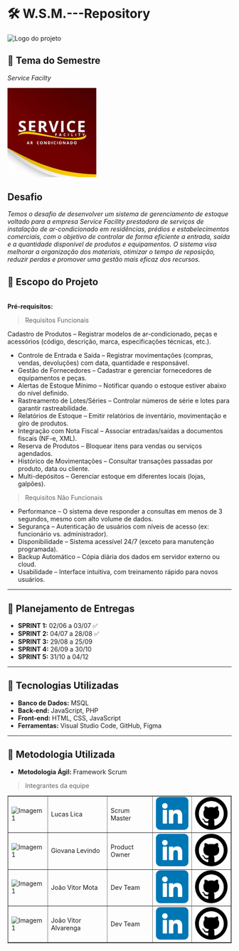# 🛠️ W.S.M.---Repository

<picture>
  <source media="(prefers-color-scheme: dark)" srcset="https://github.com/yMotaz/W.S.M.---Repository-/blob/main/images/logo%20principal_branca%20(2).png">
  <source media="(prefers-color-scheme: light)" srcset="https://github.com/yMotaz/W.S.M.---Repository-/blob/main/images/logo%20principal_Preto%20(1).png">
  <img alt="Logo do projeto" src="logo_preta.png" width="300px">
</picture>

## 🎯 Tema do Semestre
*Service Facilty*

<div align="left">
<img src="https://github.com/WSM2025/W.S.M.---Repository/blob/main/images/svfac.png" width="200px"/>
</div>

## Desafio
*Temos o desafio de desenvolver um sistema de gerenciamento de estoque voltado para a empresa Service Facility prestadora de serviços de instalação de ar-condicionado em residências, prédios e estabelecimentos comerciais, com o objetivo de controlar de forma eficiente a entrada, saída e a quantidade disponível de produtos e equipamentos. O sistema visa melhorar a organização dos materiais, otimizar o tempo de reposição, reduzir perdas e promover uma gestão mais eficaz dos recursos.*

## 📌 Escopo do Projeto

<br>**Pré-requisitos:**<br>
> Requisitos Funcionais

Cadastro de Produtos – Registrar modelos de ar-condicionado, peças e
acessórios (código, descrição, marca, especificações técnicas, etc.).
* Controle de Entrada e Saída – Registrar movimentações (compras,
vendas, devoluções) com data, quantidade e responsável.
* Gestão de Fornecedores – Cadastrar e gerenciar fornecedores de
equipamentos e peças.
* Alertas de Estoque Mínimo – Notificar quando o estoque estiver abaixo
do nível definido.
* Rastreamento de Lotes/Séries – Controlar números de série e lotes para
garantir rastreabilidade.
* Relatórios de Estoque – Emitir relatórios de inventário, movimentação e
giro de produtos.
* Integração com Nota Fiscal – Associar entradas/saídas a documentos
fiscais (NF-e, XML).
* Reserva de Produtos – Bloquear itens para vendas ou serviços
agendados.
* Histórico de Movimentações – Consultar transações passadas por
produto, data ou cliente.
* Multi-depósitos – Gerenciar estoque em diferentes locais (lojas,
galpões).

>Requisitos Não Funcionais

* Performance – O sistema deve responder a consultas em menos de 3
segundos, mesmo com alto volume de dados.
* Segurança – Autenticação de usuários com níveis de acesso (ex:
funcionário vs. administrador).
* Disponibilidade – Sistema acessível 24/7 (exceto para manutenção
programada).
* Backup Automático – Cópia diária dos dados em servidor externo ou
cloud.
* Usabilidade – Interface intuitiva, com treinamento rápido para novos
usuários.


---

## 📅 Planejamento de Entregas  

- **SPRINT 1:** 02/06 a 03/07 ✅  
- **SPRINT 2:** 04/07 a 28/08 ✅  
- **SPRINT 3:** 29/08 a 25/09  
- **SPRINT 4:** 26/09 a 30/10  
- **SPRINT 5:** 31/10 a 04/12  

---

## 🚀 Tecnologias Utilizadas  

- **Banco de Dados:** MSQL  
- **Back-end:** JavaScript, PHP  
- **Front-end:** HTML, CSS, JavaScript  
- **Ferramentas:** Visual Studio Code, GitHub, Figma  

---

## 📂 Metodologia Utilizada  

- **Metodologia Ágil:** Framework Scrum
  







































>Integrantes da equipe

<table border="1" cellpadding="10" cellspacing="0">
  <tr>
    <td><img src="URL_DA_IMAGEM_1" alt="Imagem 1" width="100"></td>
    <td>Lucas Lica</td>
    <td>Scrum Master</td>
    <td>
        <a href="https://www.linkedin.com/posts/vaz-10k_vagaho10k-vagaho10k-empregos10k-activity-7362229100184313857-zfV_?utm_source=share&utm_medium=member_android&rcm=ACoAAET2ehIBaWHd5G3B8Lx7dGOOLZvkpah6ls4" target="_blank">
            <img src="https://github.com/WSM2025/W.S.M.---Repository/blob/main/images/linkedin.png" alt="Imagem 3" width="100">
        </a>
     </td>
    <td>
        <a href="https://github.com/LLLucasLL" target="_blank">
            <img src="https://github.com/WSM2025/W.S.M.---Repository/blob/main/images/github.png" alt="Imagem 3" width="100">
        </a>
     </td>
  </tr>

<tr>
    <td><img src="URL_DA_IMAGEM_1" alt="Imagem 1" width="100"></td>
    <td>Giovana Levindo</td>
    <td>Product Owner</td>
    <td>
        <a href="https://www.linkedin.com/posts/vaz-10k_vagaho10k-vagaho10k-empregos10k-activity-7362229100184313857-zfV_?utm_source=share&utm_medium=member_android&rcm=ACoAAET2ehIBaWHd5G3B8Lx7dGOOLZvkpah6ls4" target="_blank">
            <img src="https://github.com/WSM2025/W.S.M.---Repository/blob/main/images/linkedin.png" alt="Imagem 3" width="100">
        </a>
     </td>
    <td>
        <a href="https://github.com/LLLucasLL" target="_blank">
            <img src="https://github.com/WSM2025/W.S.M.---Repository/blob/main/images/github.png" alt="Imagem 3" width="100">
        </a>
     </td>
  </tr>

<tr>
    <td><img src="URL_DA_IMAGEM_1" alt="Imagem 1" width="100"></td>
    <td>João Vitor Mota</td>
    <td>Dev Team</td>
    <td>
        <a href="https://www.linkedin.com/posts/vaz-10k_vagaho10k-vagaho10k-empregos10k-activity-7362229100184313857-zfV_?utm_source=share&utm_medium=member_android&rcm=ACoAAET2ehIBaWHd5G3B8Lx7dGOOLZvkpah6ls4" target="_blank">
            <img src="https://github.com/WSM2025/W.S.M.---Repository/blob/main/images/linkedin.png" alt="Imagem 3" width="100">
        </a>
     </td>
    <td>
        <a href="https://github.com/LLLucasLL" target="_blank">
            <img src="https://github.com/WSM2025/W.S.M.---Repository/blob/main/images/github.png" alt="Imagem 3" width="100">
        </a>
     </td>
  </tr>

<tr>
    <td><img src="URL_DA_IMAGEM_1" alt="Imagem 1" width="100"></td>
    <td>João Vitor Alvarenga</td>
    <td>Dev Team</td>
    <td>
        <a href="https://www.linkedin.com/posts/vaz-10k_vagaho10k-vagaho10k-empregos10k-activity-7362229100184313857-zfV_?utm_source=share&utm_medium=member_android&rcm=ACoAAET2ehIBaWHd5G3B8Lx7dGOOLZvkpah6ls4" target="_blank">
            <img src="https://github.com/WSM2025/W.S.M.---Repository/blob/main/images/linkedin.png" alt="Imagem 3" width="100">
        </a>
     </td>
    <td>
        <a href="https://github.com/LLLucasLL" target="_blank">
            <img src="https://github.com/WSM2025/W.S.M.---Repository/blob/main/images/github.png" alt="Imagem 3" width="100">
        </a>
     </td>
  </tr>
</table>















